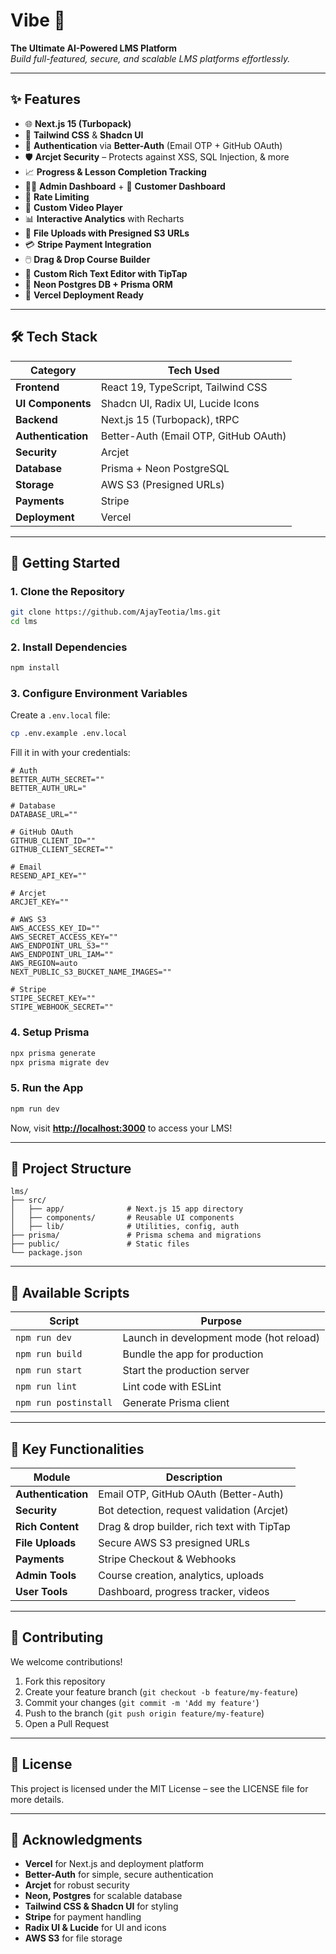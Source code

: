 # Vibe 🚀  
**The Ultimate AI-Powered LMS Platform**  
_Build full-featured, secure, and scalable LMS platforms effortlessly._

---

## ✨ Features

- 🌐 **Next.js 15 (Turbopack)**
- 🎨 **Tailwind CSS** & **Shadcn UI**
- 🔐 **Authentication** via **Better-Auth** (Email OTP + GitHub OAuth)
- 🛡️ **Arcjet Security** – Protects against XSS, SQL Injection, & more
- 📈 **Progress & Lesson Completion Tracking**
- 🧑‍💼 **Admin Dashboard** + 👤 **Customer Dashboard**
- 🚫 **Rate Limiting**
- 🎥 **Custom Video Player**
- 📊 **Interactive Analytics** with Recharts
- 📁 **File Uploads with Presigned S3 URLs**
- 💳 **Stripe Payment Integration**
- 🖱️ **Drag & Drop Course Builder**
- 📝 **Custom Rich Text Editor with TipTap**
- 🧮 **Neon Postgres DB + Prisma ORM**
- 🚀 **Vercel Deployment Ready**

---

## 🛠️ Tech Stack

| Category            | Tech Used                              |
|---------------------|----------------------------------------|
| **Frontend**        | React 19, TypeScript, Tailwind CSS     |
| **UI Components**   | Shadcn UI, Radix UI, Lucide Icons      |
| **Backend**         | Next.js 15 (Turbopack), tRPC           |
| **Authentication**  | Better-Auth (Email OTP, GitHub OAuth)  |
| **Security**        | Arcjet                                 |
| **Database**        | Prisma + Neon PostgreSQL               |
| **Storage**         | AWS S3 (Presigned URLs)                |
| **Payments**        | Stripe                                 |
| **Deployment**      | Vercel                                 |

---

## 🚀 Getting Started

### 1. **Clone the Repository**

```bash
git clone https://github.com/AjayTeotia/lms.git
cd lms
```

### 2. **Install Dependencies**

```bash
npm install
```

### 3. **Configure Environment Variables**

Create a `.env.local` file:

```bash
cp .env.example .env.local
```

Fill it in with your credentials:

```env
# Auth
BETTER_AUTH_SECRET=""
BETTER_AUTH_URL="

# Database
DATABASE_URL=""

# GitHub OAuth
GITHUB_CLIENT_ID=""
GITHUB_CLIENT_SECRET=""

# Email
RESEND_API_KEY=""

# Arcjet
ARCJET_KEY=""

# AWS S3
AWS_ACCESS_KEY_ID=""
AWS_SECRET_ACCESS_KEY=""
AWS_ENDPOINT_URL_S3=""
AWS_ENDPOINT_URL_IAM=""
AWS_REGION=auto
NEXT_PUBLIC_S3_BUCKET_NAME_IMAGES=""

# Stripe
STIPE_SECRET_KEY=""
STIPE_WEBHOOK_SECRET=""
```

### 4. **Setup Prisma**

```bash
npx prisma generate
npx prisma migrate dev
```

### 5. **Run the App**

```bash
npm run dev
```

Now, visit **[http://localhost:3000](http://localhost:3000)** to access your LMS!

---

## 📁 Project Structure

```
lms/
├── src/
│   ├── app/              # Next.js 15 app directory
│   ├── components/       # Reusable UI components
│   ├── lib/              # Utilities, config, auth
├── prisma/               # Prisma schema and migrations
├── public/               # Static files
└── package.json
```

---

## 🔧 Available Scripts

| Script             | Purpose                                          |
|--------------------|--------------------------------------------------|
| `npm run dev`      | Launch in development mode (hot reload)          |
| `npm run build`    | Bundle the app for production                    |
| `npm run start`    | Start the production server                      |
| `npm run lint`     | Lint code with ESLint                            |
| `npm run postinstall` | Generate Prisma client                        |

---

## 🎯 Key Functionalities

| Module                 | Description                                 |
|------------------------|---------------------------------------------|
| **Authentication**     | Email OTP, GitHub OAuth (Better-Auth)       |
| **Security**           | Bot detection, request validation (Arcjet)  |
| **Rich Content**       | Drag & drop builder, rich text with TipTap  |
| **File Uploads**       | Secure AWS S3 presigned URLs                |
| **Payments**           | Stripe Checkout & Webhooks                  |
| **Admin Tools**        | Course creation, analytics, uploads         |
| **User Tools**         | Dashboard, progress tracker, videos         |

---

## 🤝 Contributing

We welcome contributions!

1. Fork this repository
2. Create your feature branch (`git checkout -b feature/my-feature`)
3. Commit your changes (`git commit -m 'Add my feature'`)
4. Push to the branch (`git push origin feature/my-feature`)
5. Open a Pull Request

---

## 📄 License

This project is licensed under the MIT License – see the LICENSE file for more details.

---

## 🙏 Acknowledgments

- **Vercel** for Next.js and deployment platform
- **Better-Auth** for simple, secure authentication
- **Arcjet** for robust security
- **Neon, Postgres** for scalable database
- **Tailwind CSS & Shadcn UI** for styling
- **Stripe** for payment handling
- **Radix UI & Lucide** for UI and icons
- **AWS S3** for file storage
